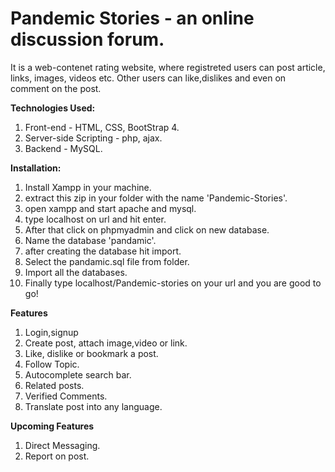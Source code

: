 <h1>Pandemic Stories - an online discussion forum.</h1>
  It is a web-contenet rating website, where registreted users can post article, links, images, videos etc. Other users can like,dislikes and even on comment on the post.

<strong>Technologies Used:</strong>
1) Front-end -  HTML, CSS, BootStrap 4.
2) Server-side Scripting - php, ajax.
3) Backend - MySQL.

<strong>Installation:</strong>
1) Install Xampp in your machine.
2) extract this zip in your folder with the name 'Pandemic-Stories'.
3) open xampp and start apache and mysql.
4) type localhost on url and hit enter.
5) After that click on phpmyadmin and click on new database.
6) Name the database 'pandamic'.
7) after creating the database hit import.
8) Select the pandamic.sql file from folder.
9) Import all the databases.
10) Finally type localhost/Pandemic-stories on your url and you are good to go!

<strong>Features</strong>
1) Login,signup
2) Create post, attach image,video or link.
3) Like, dislike or bookmark a post.
4) Follow Topic.
5) Autocomplete search bar.
6) Related posts.
7) Verified Comments.
8) Translate post into any language.

<strong>Upcoming Features</strong>
1) Direct Messaging.
2) Report on post.
